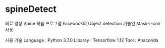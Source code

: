 # spineDetect
의료 영상 Spine 학습 프로그램
Facebook의 Object detection 기술인 Mask-r-cnn 사용

사용 기술
Language : Python 3.7.0
Libaray : Tensorflow 1.12
Tool : Anaconda 
